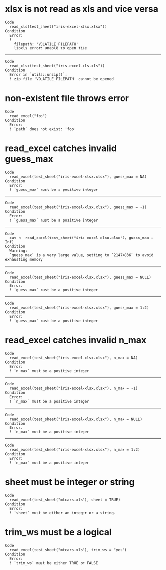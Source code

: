 # xlsx is not read as xls and vice versa

    Code
      read_xls(test_sheet("iris-excel-xlsx.xlsx"))
    Condition
      Error:
      ! 
        filepath: 'VOLATILE_FILEPATH'
        libxls error: Unable to open file

---

    Code
      read_xlsx(test_sheet("iris-excel-xls.xls"))
    Condition
      Error in `utils::unzip()`:
      ! zip file 'VOLATILE_FILEPATH' cannot be opened

# non-existent file throws error

    Code
      read_excel("foo")
    Condition
      Error:
      ! `path` does not exist: 'foo'

# read_excel catches invalid guess_max

    Code
      read_excel(test_sheet("iris-excel-xlsx.xlsx"), guess_max = NA)
    Condition
      Error:
      ! `guess_max` must be a positive integer

---

    Code
      read_excel(test_sheet("iris-excel-xlsx.xlsx"), guess_max = -1)
    Condition
      Error:
      ! `guess_max` must be a positive integer

---

    Code
      out <- read_excel(test_sheet("iris-excel-xlsx.xlsx"), guess_max = Inf)
    Condition
      Warning:
      `guess_max` is a very large value, setting to `21474836` to avoid exhausting memory

---

    Code
      read_excel(test_sheet("iris-excel-xlsx.xlsx"), guess_max = NULL)
    Condition
      Error:
      ! `guess_max` must be a positive integer

---

    Code
      read_excel(test_sheet("iris-excel-xlsx.xlsx"), guess_max = 1:2)
    Condition
      Error:
      ! `guess_max` must be a positive integer

# read_excel catches invalid n_max

    Code
      read_excel(test_sheet("iris-excel-xlsx.xlsx"), n_max = NA)
    Condition
      Error:
      ! `n_max` must be a positive integer

---

    Code
      read_excel(test_sheet("iris-excel-xlsx.xlsx"), n_max = -1)
    Condition
      Error:
      ! `n_max` must be a positive integer

---

    Code
      read_excel(test_sheet("iris-excel-xlsx.xlsx"), n_max = NULL)
    Condition
      Error:
      ! `n_max` must be a positive integer

---

    Code
      read_excel(test_sheet("iris-excel-xlsx.xlsx"), n_max = 1:2)
    Condition
      Error:
      ! `n_max` must be a positive integer

# sheet must be integer or string

    Code
      read_excel(test_sheet("mtcars.xls"), sheet = TRUE)
    Condition
      Error:
      ! `sheet` must be either an integer or a string.

# trim_ws must be a logical

    Code
      read_excel(test_sheet("mtcars.xls"), trim_ws = "yes")
    Condition
      Error:
      ! `trim_ws` must be either TRUE or FALSE

